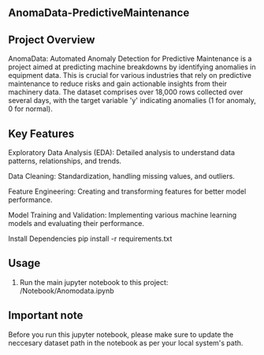 ## AnomaData-PredictiveMaintenance
## Project Overview
AnomaData: Automated Anomaly Detection for Predictive Maintenance is a project aimed at predicting machine breakdowns by identifying anomalies in equipment data. This is crucial for various industries that rely on predictive maintenance to reduce risks and gain actionable insights from their machinery data. The dataset comprises over 18,000 rows collected over several days, with the target variable 'y' indicating anomalies (1 for anomaly, 0 for normal).

## Key Features
 Exploratory Data Analysis (EDA): 
  Detailed analysis to understand data patterns, relationships, and trends.

 Data Cleaning: 
  Standardization, handling missing values, and outliers.

 Feature Engineering: 
  Creating and transforming features for better model performance.

 Model Training and Validation: 
  Implementing various machine learning models and evaluating their performance.

 Install Dependencies
  pip install -r requirements.txt

## Usage
1. Run the main jupyter notebook to this project:
       /Notebook/Anomodata.ipynb
   
## Important note
Before you run this jupyter notebook, please make sure to update the neccesary dataset path in the notebook as per your local system's path.
   
